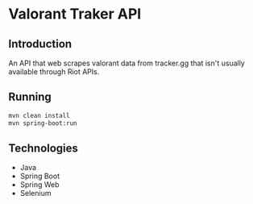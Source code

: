 # Valorant Traker API

## Introduction

An API that web scrapes valorant data from tracker.gg that isn't usually available through Riot APIs.

## Running

```sh
mvn clean install
mvn spring-boot:run
```

## Technologies
- Java
- Spring Boot
- Spring Web
- Selenium
